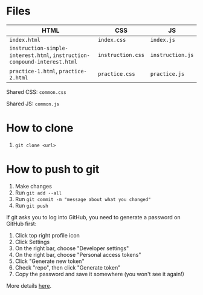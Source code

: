 # Files
| HTML         | CSS     | JS |
|--------------|-----------|------------|
| `index.html` | `index.css`      | `index.js`        |
| `instruction-simple-interest.html`, `instruction-compound-interest.html`      | `instruction.css`  | `instruction.js`       |
| `practice-1.html`, `practice-2.html`      | `practice.css`  | `practice.js`       |

Shared CSS: `common.css`

Shared JS: `common.js`

# How to clone
1. `git clone <url>`

# How to push to git
1. Make changes
2. Run `git add --all`
3. Run `git commit -m "message about what you changed"`
4. Run `git push`

If git asks you to log into GitHub, you need to generate a password on GitHub first:
1. Click top right profile icon
2. Click Settings
3. On the right bar, choose "Developer settings"
4. On the right bar, choose "Personal access tokens"
5. Click "Generate new token"
6. Check "repo", then click "Generate token"
7. Copy the password and save it somewhere (you won't see it again!)

More details [here](https://docs.github.com/en/authentication/keeping-your-account-and-data-secure/creating-a-personal-access-token).
